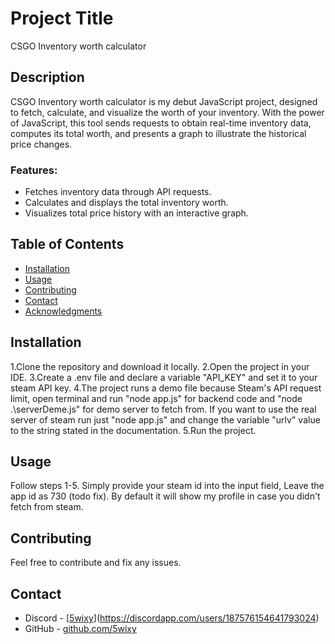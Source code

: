 # Project Title
CSGO Inventory worth calculator


## Description

 CSGO Inventory worth calculator is my debut JavaScript project, designed to fetch, calculate, and visualize the worth of your inventory. 
 With the power of JavaScript, this tool sends requests to obtain real-time inventory data, computes its total worth, and presents a graph to illustrate the historical price changes.
### Features:

 - Fetches inventory data through API requests.
 - Calculates and displays the total inventory worth.
 - Visualizes total price history with an interactive graph.

## Table of Contents

- [Installation](#installation)
- [Usage](#usage)
- [Contributing](#contributing)
- [Contact](#contact)
- [Acknowledgments](#acknowledgments)

## Installation

1.Clone the repository and download it locally.
2.Open the project in your IDE.
3.Create a .env file and declare a variable "API_KEY" and set it to your steam API key.
4.The project runs a demo file because Steam's API request limit, open terminal and run "node app.js" for backend code and "node .\serverDeme.js" for demo server to fetch from. 
  If you want to use the real server of steam run just "node app.js" and change the variable "urlv" value to the string stated in the documentation.
5.Run the project.

## Usage
Follow steps 1-5.
Simply provide your steam id into the input field, Leave the app id as 730 (todo fix).
By default it will show my profile in case you didn't fetch from steam.



## Contributing

Feel free to contribute and fix any issues.


## Contact

- Discord - [[5wixy](https://discordapp.com/users/187576154641793024)](https://discordapp.com/users/187576154641793024)
- GitHub - [github.com/5wixy](https://github.com/5wixy)

